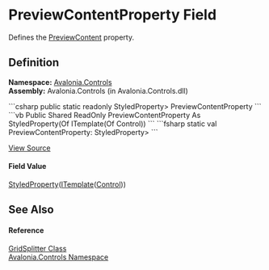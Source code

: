 # PreviewContentProperty Field


Defines the <a href="P_Avalonia_Controls_GridSplitter_PreviewContent">PreviewContent</a> property.



## Definition
**Namespace:** <a href="N_Avalonia_Controls">Avalonia.Controls</a>  
**Assembly:** Avalonia.Controls (in Avalonia.Controls.dll)

<Tabs groupId="api-code-preview">
<TabItem value="csharp" label="C#">
```csharp
public static readonly StyledProperty<ITemplate<Control>> PreviewContentProperty
```
</TabItem>
<TabItem value="vb" label="VB">
```vb
Public Shared ReadOnly PreviewContentProperty As StyledProperty(Of ITemplate(Of Control))
```
</TabItem>
<TabItem value="fsharp" label="F#">
```fsharp
static val PreviewContentProperty: StyledProperty<ITemplate<Control>>
```
</TabItem>
</Tabs>



<a href="https://github.com/AvaloniaUI/Avalonia/tree/master/src/Avalonia.Controls/GridSplitter.cs" title="View the source code">View Source</a>



#### Field Value
<a href="T_Avalonia_StyledProperty_1">StyledProperty</a>(<a href="T_Avalonia_Controls_ITemplate_1">ITemplate</a>(<a href="T_Avalonia_Controls_Control">Control</a>))

## See Also


#### Reference
<a href="T_Avalonia_Controls_GridSplitter">GridSplitter Class</a>  
<a href="N_Avalonia_Controls">Avalonia.Controls Namespace</a>  

